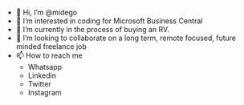 - 👋 Hi, I’m @midego
- 👀 I’m interested in coding for Microsoft Business Central
- 🌱 I’m currently in the process of buying an RV.
- 💞️ I’m looking to collaborate on a long term, remote focused, future minded freelance job
- 📫 How to reach me 
  - Whatsapp
  - Linkedin
  - Twitter
  - Instagram

<!---
midego1/midego1 is a ✨ special ✨ repository because its `README.md` (this file) appears on your GitHub profile.
You can click the Preview link to take a look at your changes.
--->
